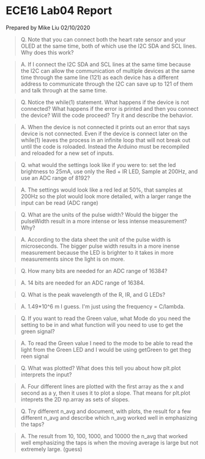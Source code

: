# ECE16 Lab04 Report
Prepared by Mike Liu
02/10/2020

>Q. Note that you can connect both the heart rate sensor and your OLED at the same time, both of which use the I2C SDA and SCL lines. Why does this work?

>A. If I connect the I2C SDA and SCL lines at the same time because the I2C can allow the communication of multiple devices at the same time through the same line (121) as each device has a different address to communicate through the I2C can save up to 121 of them and talk through at the same time.

>Q. Notice the while(1) statement. What happens if the device is not connected? What happens if the error is printed and then you connect the device? Will the code proceed? Try it and describe the behavior.

>A. When the device is not connected it prints out an error that says device is not connected. Even if the device is connect later on the while(1) leaves the process in an infinite loop that will not break out until the code is roloaded. Instead the Arduino must be recompiled and reloaded for a new set of inputs. 

>Q. what would the settings look like if you were to: set the led brightness to 25mA, use only the Red + IR LED, Sample at 200Hz, and use an ADC range of 8192? 

>A. The settings would look like a red led at 50%, that samples at 200Hz so the plot would look more detailed, with a larger range the input can be read (ADC range)

>Q. What are the units of the pulse width? Would the bigger the pulseWidth result in a more intense or less intense measurement? Why?

>A. According to the data sheet the unit of the pulse width is microseconds. The bigger pulse width results in a more inense measurement because the LED is brighter to it takes in more measurements since the light is on more.

>Q. How many bits are needed for an ADC range of 16384?

>A. 14 bits are needed for an ADC range of 16384.

>Q. What is the peak wavelength of the R, IR, and G LEDs? 

>A. 1.49*10^6 m I guess. I'm just using the frequency = C/lambda.

>Q. If you want to read the Green value, what Mode do you need the setting to be in and what function will you need to use to get the green signal?

>A. To read the Green value I need to the mode to be able to read the light from the Green LED and I would be using getGreen to get theg reen signal

>Q. What was plotted? What does this tell you about how plt.plot interprets the input? 

>A. Four different lines are plotted with the first array as the x and second as a y, then it uses it to plot a slope. That means for plt.plot inteprets the 2D np.array as sets of slopes.

>Q. Try different n_avg and document, with plots, the result for a few different n_avg and describe which n_avg worked well in emphasizing the taps? 

>A. The result from 10, 100, 1000, and 10000 the n_avg that worked well emphasizing the taps is when the moving average is large but not extremely large. (guess)


